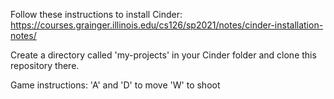 Follow these instructions to install Cinder: 
https://courses.grainger.illinois.edu/cs126/sp2021/notes/cinder-installation-notes/

Create a directory called 'my-projects' in your Cinder folder and clone this repository there. 

Game instructions:
'A' and 'D' to move
'W' to shoot

